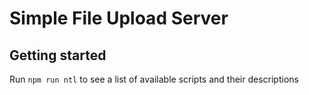 # Simple File Upload Server

## Getting started

Run `npm run ntl` to see a list of available scripts and their descriptions
